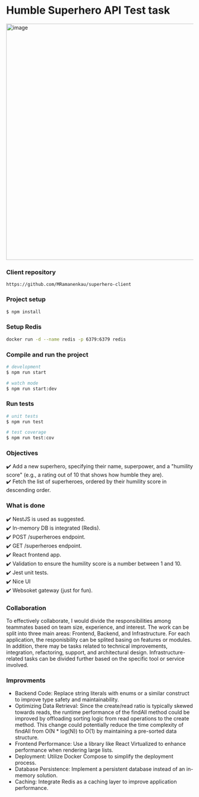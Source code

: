 # Humble Superhero API Test task

<img width="636" alt="image" src="https://github.com/user-attachments/assets/152854de-5514-4a8f-b88c-731888a32b50" />

### Client repository

```
https://github.com/MRamanenkau/superhero-client
```

### Project setup

```bash
$ npm install
```

### Setup Redis
```bash
docker run -d --name redis -p 6379:6379 redis
```

### Compile and run the project

```bash
# development
$ npm run start

# watch mode
$ npm run start:dev
```

### Run tests

```bash
# unit tests
$ npm run test

# test coverage
$ npm run test:cov
```

### Objectives
✔️ Add a new superhero, specifying their name, superpower, and a "humility score" (e.g., a rating out of 10 that shows how humble they are).\
✔️ Fetch the list of superheroes, ordered by their humility score in descending order.

### What is done
✔️ NestJS is used as suggested.\
✔️ In-memory DB is integrated (Redis).\
✔️ POST /superheroes endpoint.\
✔️ GET /superheroes endpoint.\
✔️ React frontend app.\
✔️ Validation to ensure the humility score is a number between 1 and 10.\
✔️ Jest unit tests.\
✔️ Nice UI\
✔️ Websoket gateway (just for fun).

### Collaboration
To effectively collaborate, I would divide the responsibilities among teammates based on team size, experience, and interest. The work can be split into three main areas: Frontend, Backend, and Infrastructure. For each application, the responisbility can be splited basing on features or modules. In addition, there may be tasks related to technical improvements, integration, refactoring, support, and architectural design. Infrastructure-related tasks can be divided further based on the specific tool or service involved.

### Improvments
* Backend Code: Replace string literals with enums or a similar construct to improve type safety and maintainability.
* Optimizing Data Retrieval: Since the create/read ratio is typically skewed towards reads, the runtime performance of the findAll method could be improved by offloading sorting logic from read operations to the create method. This change could potentially reduce the time complexity of findAll from O(N * log(N)) to O(1) by maintaining a pre-sorted data structure.
* Frontend Performance: Use a library like React Virtualized to enhance performance when rendering large lists.
* Deployment: Utilize Docker Compose to simplify the deployment process.
* Database Persistence: Implement a persistent database instead of an in-memory solution.
* Caching: Integrate Redis as a caching layer to improve application performance.
   
   



